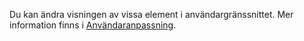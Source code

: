 Du kan ändra visningen av vissa element i användargränssnittet. Mer information finns i [Användaranpassning](../ui-user-personalization.md).
